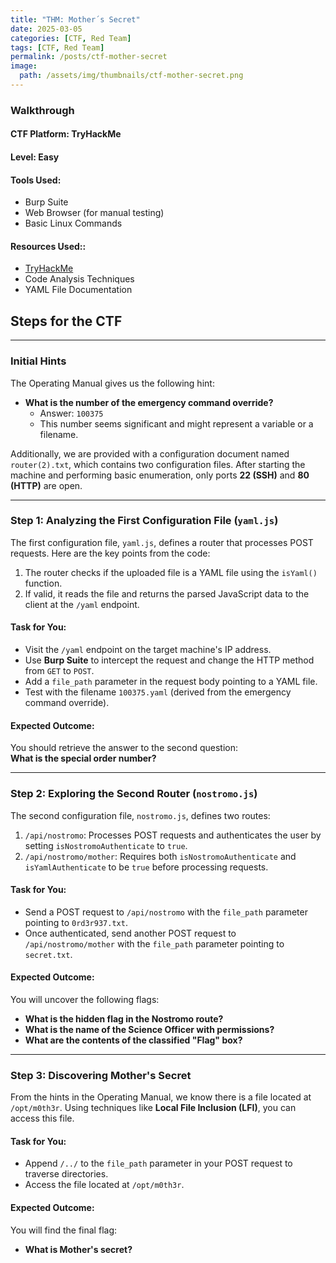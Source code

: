 ```yaml
---
title: "THM: Mother´s Secret"
date: 2025-03-05
categories: [CTF, Red Team]
tags: [CTF, Red Team]
permalink: /posts/ctf-mother-secret
image:
  path: /assets/img/thumbnails/ctf-mother-secret.png
---
```




### **Walkthrough**

#### **CTF Platform**: TryHackMe  
#### **Level**: Easy 

#### **Tools Used**:

- Burp Suite  
- Web Browser (for manual testing)  
- Basic Linux Commands  

#### **Resources Used:**:

- [TryHackMe](https://tryhackme.com/room/codeanalysis)  
- Code Analysis Techniques  
- YAML File Documentation  


## **Steps for the CTF**

---

### Initial Hints
The Operating Manual gives us the following hint:
- **What is the number of the emergency command override?**
  - Answer: `100375`
  - This number seems significant and might represent a variable or a filename.

Additionally, we are provided with a configuration document named `router(2).txt`, which contains two configuration files. After starting the machine and performing basic enumeration, only ports **22 (SSH)** and **80 (HTTP)** are open.

---

### Step 1: Analyzing the First Configuration File (`yaml.js`)
The first configuration file, `yaml.js`, defines a router that processes POST requests. Here are the key points from the code:

1. The router checks if the uploaded file is a YAML file using the `isYaml()` function.
2. If valid, it reads the file and returns the parsed JavaScript data to the client at the `/yaml` endpoint.

#### Task for You:
- Visit the `/yaml` endpoint on the target machine's IP address.
- Use **Burp Suite** to intercept the request and change the HTTP method from `GET` to `POST`.
- Add a `file_path` parameter in the request body pointing to a YAML file.
- Test with the filename `100375.yaml` (derived from the emergency command override).

#### Expected Outcome:
You should retrieve the answer to the second question:  
**What is the special order number?**

---

### Step 2: Exploring the Second Router (`nostromo.js`)
The second configuration file, `nostromo.js`, defines two routes:
1. `/api/nostromo`: Processes POST requests and authenticates the user by setting `isNostromoAuthenticate` to `true`.
2. `/api/nostromo/mother`: Requires both `isNostromoAuthenticate` and `isYamlAuthenticate` to be `true` before processing requests.

#### Task for You:
- Send a POST request to `/api/nostromo` with the `file_path` parameter pointing to `0rd3r937.txt`.
- Once authenticated, send another POST request to `/api/nostromo/mother` with the `file_path` parameter pointing to `secret.txt`.

#### Expected Outcome:
You will uncover the following flags:
- **What is the hidden flag in the Nostromo route?**
- **What is the name of the Science Officer with permissions?**
- **What are the contents of the classified "Flag" box?**

---

### Step 3: Discovering Mother's Secret
From the hints in the Operating Manual, we know there is a file located at `/opt/m0th3r`. Using techniques like **Local File Inclusion (LFI)**, you can access this file.

#### Task for You:
- Append `/../` to the `file_path` parameter in your POST request to traverse directories.
- Access the file located at `/opt/m0th3r`.

#### Expected Outcome:
You will find the final flag:
- **What is Mother's secret?**
